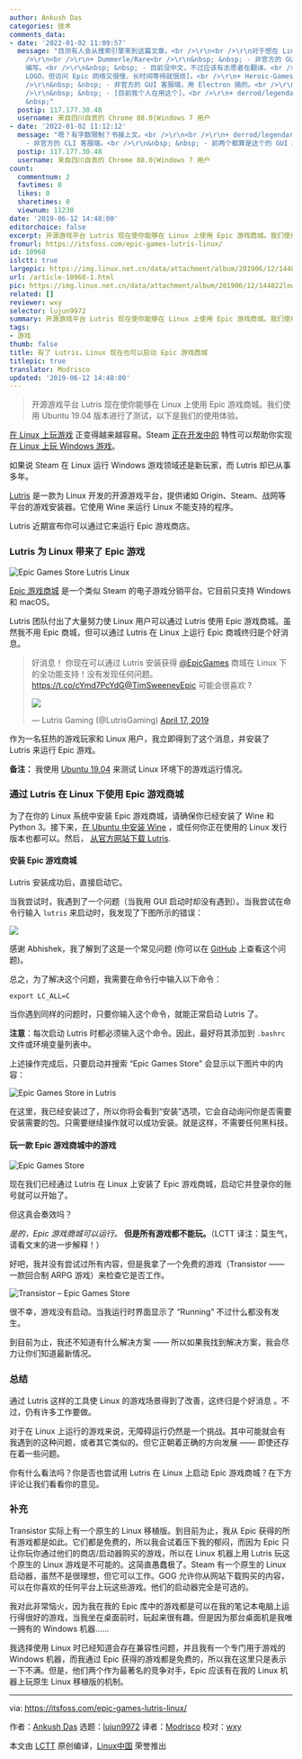 ```yaml
---
author: Ankush Das
categories: 技术
comments_data:
- date: '2022-01-02 11:09:57'
  message: "目测有人会从搜索引擎来到这篇文章。<br />\r\n<br />\r\n对于想在 Linux 玩 Epic 中的游戏，除了本文，你还有很多其它选择，可以试试看。<br
    />\r\n<br />\r\n+ Dummerle/Rare<br />\r\n&nbsp; &nbsp; - 非官方的 GUI 客服端，使用 PyQt5
    编写。<br />\r\n&nbsp; &nbsp; - 目前没中文，不过应该有志愿者在翻译。<br />\r\n&nbsp; &nbsp; - [我个人不太喜欢这款，因为它启动时会检测一遍是否下载了已购游戏的
    LOGO，但访问 Epic 网络又很慢，长时间等待就很烦]。<br />\r\n+ Heroic-Games-Launcher/HeroicGamesLauncher<br
    />\r\n&nbsp; &nbsp; - 非官方的 GUI 客服端，用 Electron 搞的。<br />\r\n&nbsp; &nbsp; - 完整中文支持。<br
    />\r\n&nbsp; &nbsp; - [目前我个人在用这个]。<br />\r\n+ derrod/legendary<br />\r\n&nbsp;
    &nbsp;"
  postip: 117.177.30.48
  username: 来自四川自贡的 Chrome 88.0|Windows 7 用户
- date: '2022-01-02 11:12:12'
  message: "嗯？有字数限制？书接上文。<br />\r\n<br />\r\n+ derrod/legendary<br />\r\n&nbsp; &nbsp;
    - 非官方的 CLI 客服端。<br />\r\n&nbsp; &nbsp; - 前两个都算是这个的 GUI 版，本质上都是在调用这个，但是参数超多，用着有点繁锁。"
  postip: 117.177.30.48
  username: 来自四川自贡的 Chrome 88.0|Windows 7 用户
count:
  commentnum: 2
  favtimes: 0
  likes: 0
  sharetimes: 0
  viewnum: 11230
date: '2019-06-12 14:48:00'
editorchoice: false
excerpt: 开源游戏平台 Lutris 现在使你能够在 Linux 上使用 Epic 游戏商城。我们使用 Ubuntu 19.04 版本进行了测试，以下是我们的使用体验。
fromurl: https://itsfoss.com/epic-games-lutris-linux/
id: 10968
islctt: true
largepic: https://img.linux.net.cn/data/attachment/album/201906/12/144822lowo6wpyvpkt1chk.png
url: /article-10968-1.html
pic: https://img.linux.net.cn/data/attachment/album/201906/12/144822lowo6wpyvpkt1chk.png.thumb.jpg
related: []
reviewer: wxy
selector: lujun9972
summary: 开源游戏平台 Lutris 现在使你能够在 Linux 上使用 Epic 游戏商城。我们使用 Ubuntu 19.04 版本进行了测试，以下是我们的使用体验。
tags:
- 游戏
thumb: false
title: 有了 Lutris，Linux 现在也可以启动 Epic 游戏商城
titlepic: true
translator: Modrisco
updated: '2019-06-12 14:48:00'
---
```



> 
> 开源游戏平台 Lutris 现在使你能够在 Linux 上使用 Epic 游戏商城。我们使用 Ubuntu 19.04 版本进行了测试，以下是我们的使用体验。
> 
> 
> 


[在 Linux 上玩游戏](/article-7316-1.html) 正变得越来越容易。Steam [正在开发中的](/article-10054-1.html) 特性可以帮助你实现 [在 Linux 上玩 Windows 游戏](/article-10061-1.html)。


如果说 Steam 在 Linux 运行 Windows 游戏领域还是新玩家，而 Lutris 却已从事多年。


[Lutris](https://lutris.net/) 是一款为 Linux 开发的开源游戏平台，提供诸如 Origin、Steam、战网等平台的游戏安装器。它使用 Wine 来运行 Linux 不能支持的程序。


Lutris 近期宣布你可以通过它来运行 Epic 游戏商店。


### Lutris 为 Linux 带来了 Epic 游戏


![Epic Games Store Lutris Linux](/data/attachment/album/201906/12/144822lowo6wpyvpkt1chk.png)


[Epic 游戏商城](https://www.epicgames.com/store/en-US/) 是一个类似 Steam 的电子游戏分销平台。它目前只支持 Windows 和 macOS。


Lutris 团队付出了大量努力使 Linux 用户可以通过 Lutris 使用 Epic 游戏商城。虽然我不用 Epic 商城，但可以通过 Lutris 在 Linux 上运行 Epic 商城终归是个好消息。



> 
> 好消息！ 你现在可以通过 Lutris 安装获得 [@EpicGames](https://twitter.com/EpicGames?ref_src=twsrc%5Etfw) 商城在 Linux 下的全功能支持！没有发现任何问题。 <https://t.co/cYmd7PcYdG>[@TimSweeneyEpic](https://twitter.com/TimSweeneyEpic?ref_src=twsrc%5Etfw) 可能会很喜欢 ?
> 
> 
> ![](/data/attachment/album/201906/12/144955lg8kcgzboto9b5uo.jpg)
> 
> 
> — Lutris Gaming (@LutrisGaming) [April 17, 2019](https://twitter.com/LutrisGaming/status/1118552969816018948?ref_src=twsrc%5Etfw)
> 
> 
> 


作为一名狂热的游戏玩家和 Linux 用户，我立即得到了这个消息，并安装了 Lutris 来运行 Epic 游戏。


**备注：** 我使用 [Ubuntu 19.04](https://itsfoss.com/ubuntu-19-04-release-features/) 来测试 Linux 环境下的游戏运行情况。


### 通过 Lutris 在 Linux 下使用 Epic 游戏商城


为了在你的 Linux 系统中安装 Epic 游戏商城，请确保你已经安装了 Wine 和 Python 3。接下来，[在 Ubuntu 中安装 Wine](https://itsfoss.com/install-latest-wine/) ，或任何你正在使用的 Linux 发行版本也都可以。然后， [从官方网站下载 Lutris](https://lutris.net/downloads/).


#### 安装 Epic 游戏商城


Lutris 安装成功后，直接启动它。


当我尝试时，我遇到了一个问题（当我用 GUI 启动时却没有遇到）。当我尝试在命令行输入 `lutris` 来启动时，我发现了下图所示的错误：


![](/data/attachment/album/201906/12/144828i41a4assjf4ksfux.jpg)


感谢 Abhishek，我了解到了这是一个常见问题 (你可以在 [GitHub](https://github.com/lutris/lutris/issues/660) 上查看这个问题)。


总之，为了解决这个问题，我需要在命令行中输入以下命令：



```
export LC_ALL=C
```

当你遇到同样的问题时，只要你输入这个命令，就能正常启动 Lutris 了。


**注意**：每次启动 Lutris 时都必须输入这个命令。因此，最好将其添加到 `.bashrc` 文件或环境变量列表中。


上述操作完成后，只要启动并搜索 “Epic Games Store” 会显示以下图片中的内容：


![Epic Games Store in Lutris](/data/attachment/album/201906/12/144828hq8v8bvzmhc3rfmm.jpg)


在这里，我已经安装过了，所以你将会看到“安装”选项，它会自动询问你是否需要安装需要的包。只需要继续操作就可以成功安装。就是这样，不需要任何黑科技。


#### 玩一款 Epic 游戏商城中的游戏


![Epic Games Store](/data/attachment/album/201906/12/144829qvlf75mve77zc7mw.jpg)


现在我们已经通过 Lutris 在 Linux 上安装了 Epic 游戏商城，启动它并登录你的账号就可以开始了。


但这真会奏效吗？


*是的，Epic 游戏商城可以运行。* **但是所有游戏都不能玩。**（LCTT 译注：莫生气，请看文末的进一步解释！）


好吧，我并没有尝试过所有内容，但是我拿了一个免费的游戏（Transistor —— 一款回合制 ARPG 游戏）来检查它是否工作。


![Transistor – Epic Games Store](/data/attachment/album/201906/12/144830ljy95yzycg85yvtx.jpg)


很不幸，游戏没有启动。当我运行时界面显示了 “Running” 不过什么都没有发生。


到目前为止，我还不知道有什么解决方案 —— 所以如果我找到解决方案，我会尽力让你们知道最新情况。


### 总结


通过 Lutris 这样的工具使 Linux 的游戏场景得到了改善，这终归是个好消息 。不过，仍有许多工作要做。


对于在 Linux 上运行的游戏来说，无障碍运行仍然是一个挑战。其中可能就会有我遇到的这种问题，或者其它类似的。但它正朝着正确的方向发展 —— 即使还存在着一些问题。


你有什么看法吗？你是否也尝试用 Lutris 在 Linux 上启动 Epic 游戏商城？在下方评论让我们看看你的意见。


### 补充


Transistor 实际上有一个原生的 Linux 移植版。到目前为止，我从 Epic 获得的所有游戏都是如此。它们都是免费的，所以我会试着压下我的郁闷，而因为 Epic 只让你玩你通过他们的商店/启动器购买的游戏，所以在 Linux 机器上用 Lutris 玩这个原生的 Linux 游戏是不可能的。这简直愚蠢极了。Steam 有一个原生的 Linux 启动器，虽然不是很理想，但它可以工作。GOG 允许你从网站下载购买的内容，可以在你喜欢的任何平台上玩这些游戏。他们的启动器完全是可选的。


我对此非常恼火，因为我在我的 Epic 库中的游戏都是可以在我的笔记本电脑上运行得很好的游戏，当我坐在桌面前时，玩起来很有趣。但是因为那台桌面机是我唯一拥有的 Windows 机器……


我选择使用 Linux 时已经知道会存在兼容性问题，并且我有一个专门用于游戏的 Windows 机器，而我通过 Epic 获得的游戏都是免费的，所以我在这里只是表示一下不满。但是，他们两个作为最著名的竞争对手，Epic 应该有在我的 Linux 机器上玩原生 Linux 移植版的机制。




---


via: <https://itsfoss.com/epic-games-lutris-linux/>


作者：[Ankush Das](https://itsfoss.com/author/ankush/) 选题：[lujun9972](https://github.com/lujun9972) 译者：[Modrisco](https://github.com/Modrisco) 校对：[wxy](https://github.com/wxy)


本文由 [LCTT](https://github.com/LCTT/TranslateProject) 原创编译，[Linux中国](https://linux.cn/) 荣誉推出